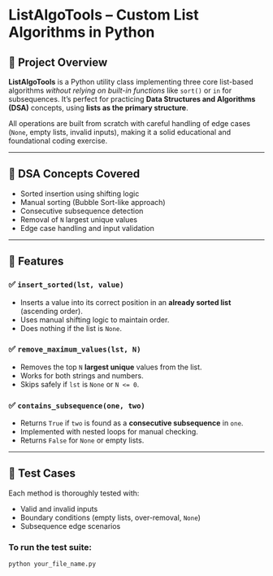 # ListAlgoTools – Custom List Algorithms in Python

## 📌 Project Overview

**ListAlgoTools** is a Python utility class implementing three core list-based algorithms *without relying on built-in functions* like `sort()` or `in` for subsequences. It’s perfect for practicing **Data Structures and Algorithms (DSA)** concepts, using **lists as the primary structure**.

All operations are built from scratch with careful handling of edge cases (`None`, empty lists, invalid inputs), making it a solid educational and foundational coding exercise.

---

## 🧠 DSA Concepts Covered

- Sorted insertion using shifting logic
- Manual sorting (Bubble Sort-like approach)
- Consecutive subsequence detection
- Removal of `N` largest unique values
- Edge case handling and input validation

---

## 🚀 Features

### ✅ `insert_sorted(lst, value)`
- Inserts a value into its correct position in an **already sorted list** (ascending order).
- Uses manual shifting logic to maintain order.
- Does nothing if the list is `None`.

### ✅ `remove_maximum_values(lst, N)`
- Removes the top `N` **largest unique** values from the list.
- Works for both strings and numbers.
- Skips safely if `lst` is `None` or `N <= 0`.

### ✅ `contains_subsequence(one, two)`
- Returns `True` if `two` is found as a **consecutive subsequence** in `one`.
- Implemented with nested loops for manual checking.
- Returns `False` for `None` or empty lists.

---

## 🧪 Test Cases

Each method is thoroughly tested with:
- Valid and invalid inputs
- Boundary conditions (empty lists, over-removal, `None`)
- Subsequence edge scenarios

### To run the test suite:

```bash
python your_file_name.py